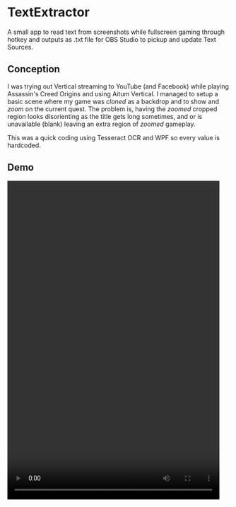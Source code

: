 # TextExtractor 

A small app to read text from screenshots while fullscreen gaming through hotkey and outputs as .txt file for OBS Studio to pickup and update Text Sources. 

## Conception

I was trying out Vertical streaming to YouTube (and Facebook) while playing Assassin's Creed Origins and using Aitum Vertical. I managed to setup a basic scene where my game was *cloned* as a backdrop and to show and *zoom* on the current quest. The problem is, having the *zoomed* cropped region looks disorienting as the title gets long sometimes, and or is unavailable (blank) leaving an extra region of *zoomed* gameplay.

This was a quick coding using Tesseract OCR and WPF so every value is hardcoded.

## Demo

<video width="480" height="720" controls src="assets/demo.mp4" type="video/mp4" />